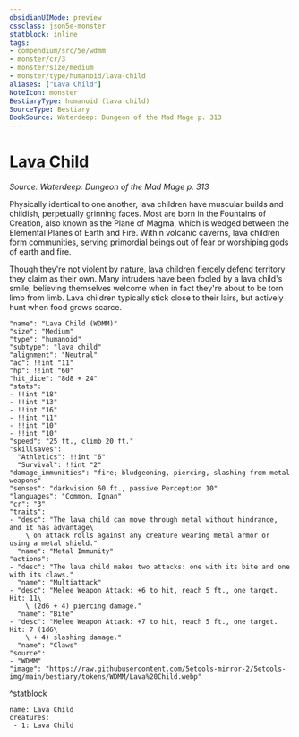 ```yaml
---
obsidianUIMode: preview
cssclass: json5e-monster
statblock: inline
tags:
- compendium/src/5e/wdmm
- monster/cr/3
- monster/size/medium
- monster/type/humanoid/lava-child
aliases: ["Lava Child"]
NoteIcon: monster
BestiaryType: humanoid (lava child)
SourceType: Bestiary
BookSource: Waterdeep: Dungeon of the Mad Mage p. 313
---
```

# [Lava Child](2-Mechanics/CLI/bestiary/humanoid/lava-child-wdmm.md)
*Source: Waterdeep: Dungeon of the Mad Mage p. 313*  

Physically identical to one another, lava children have muscular builds and childish, perpetually grinning faces. Most are born in the Fountains of Creation, also known as the Plane of Magma, which is wedged between the Elemental Planes of Earth and Fire. Within volcanic caverns, lava children form communities, serving primordial beings out of fear or worshiping gods of earth and fire.

Though they're not violent by nature, lava children fiercely defend territory they claim as their own. Many intruders have been fooled by a lava child's smile, believing themselves welcome when in fact they're about to be torn limb from limb. Lava children typically stick close to their lairs, but actively hunt when food grows scarce.

```statblock
"name": "Lava Child (WDMM)"
"size": "Medium"
"type": "humanoid"
"subtype": "lava child"
"alignment": "Neutral"
"ac": !!int "11"
"hp": !!int "60"
"hit_dice": "8d8 + 24"
"stats":
- !!int "18"
- !!int "13"
- !!int "16"
- !!int "11"
- !!int "10"
- !!int "10"
"speed": "25 ft., climb 20 ft."
"skillsaves":
  "Athletics": !!int "6"
  "Survival": !!int "2"
"damage_immunities": "fire; bludgeoning, piercing, slashing from metal weapons"
"senses": "darkvision 60 ft., passive Perception 10"
"languages": "Common, Ignan"
"cr": "3"
"traits":
- "desc": "The lava child can move through metal without hindrance, and it has advantage\
    \ on attack rolls against any creature wearing metal armor or using a metal shield."
  "name": "Metal Immunity"
"actions":
- "desc": "The lava child makes two attacks: one with its bite and one with its claws."
  "name": "Multiattack"
- "desc": "Melee Weapon Attack: +6 to hit, reach 5 ft., one target. Hit: 11\
    \ (2d6 + 4) piercing damage."
  "name": "Bite"
- "desc": "Melee Weapon Attack: +7 to hit, reach 5 ft., one target. Hit: 7 (1d6\
    \ + 4) slashing damage."
  "name": "Claws"
"source":
- "WDMM"
"image": "https://raw.githubusercontent.com/5etools-mirror-2/5etools-img/main/bestiary/tokens/WDMM/Lava%20Child.webp"
```
^statblock

```encounter-table
name: Lava Child
creatures:
 - 1: Lava Child
```